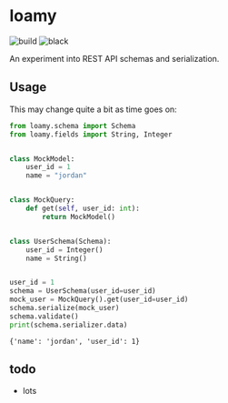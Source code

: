# loamy

![build](https://travis-ci.com/erm/loamy.svg?branch=master)
![black](https://img.shields.io/badge/code%20style-black-000000.svg)

An experiment into REST API schemas and serialization.


## Usage

This may change quite a bit as time goes on:

```python
from loamy.schema import Schema
from loamy.fields import String, Integer


class MockModel:
    user_id = 1
    name = "jordan"


class MockQuery:
    def get(self, user_id: int):
        return MockModel()


class UserSchema(Schema):
    user_id = Integer()
    name = String()


user_id = 1
schema = UserSchema(user_id=user_id)
mock_user = MockQuery().get(user_id=user_id)
schema.serialize(mock_user)
schema.validate()
print(schema.serializer.data)
```

```shell
{'name': 'jordan', 'user_id': 1}
```

## todo

- lots
